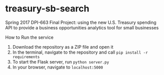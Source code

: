 # treasury-sb-search
Spring 2017 DPI-663 Final Project: using the new U.S. Treasury spending API to provide a business opportunities analytics tool for small businesses

How to Run the service

1. Download the repository as a ZIP file and open it
2. In the terminal, navigate to the repository and call `pip install -r requirements`
3. To start the Flask server, run `python server.py`
4. In your browser, navigate to `localhost:5000`
